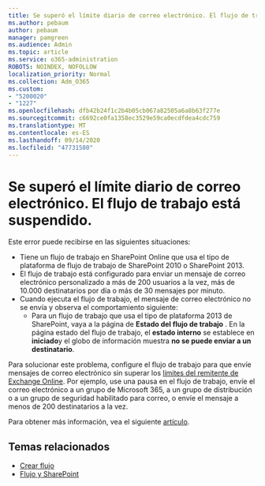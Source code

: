 ```yaml
---
title: Se superó el límite diario de correo electrónico. El flujo de trabajo está suspendido.
ms.author: pebaum
author: pebaum
manager: pamgreen
ms.audience: Admin
ms.topic: article
ms.service: o365-administration
ROBOTS: NOINDEX, NOFOLLOW
localization_priority: Normal
ms.collection: Adm_O365
ms.custom:
- "5200020"
- "1227"
ms.openlocfilehash: dfb42b24f1c2b4b05cb067a82505a6a8b63f277e
ms.sourcegitcommit: c6692ce0fa1358ec3529e59ca0ecdfdea4cdc759
ms.translationtype: MT
ms.contentlocale: es-ES
ms.lasthandoff: 09/14/2020
ms.locfileid: "47731580"
---
```

# <a name="daily-email-limit-exceeded-workflow-is-suspended"></a>Se superó el límite diario de correo electrónico. El flujo de trabajo está suspendido.

Este error puede recibirse en las siguientes situaciones:

- Tiene un flujo de trabajo en SharePoint Online que usa el tipo de plataforma de flujo de trabajo de SharePoint 2010 o SharePoint 2013.
- El flujo de trabajo está configurado para enviar un mensaje de correo electrónico personalizado a más de 200 usuarios a la vez, más de 10.000 destinatarios por día o más de 30 mensajes por minuto.
- Cuando ejecuta el flujo de trabajo, el mensaje de correo electrónico no se envía y observa el comportamiento siguiente:
    - Para un flujo de trabajo que usa el tipo de plataforma 2013 de SharePoint, vaya a la página de **Estado del flujo de trabajo** . En la página estado del flujo de trabajo, el **estado interno** se establece en **iniciado**y el globo de información muestra **no se puede enviar a un destinatario**.

Para solucionar este problema, configure el flujo de trabajo para que envíe mensajes de correo electrónico sin superar los [límites del remitente de Exchange Online](https://docs.microsoft.com/office365/servicedescriptions/exchange-online-service-description/exchange-online-limits#recipientlimits). Por ejemplo, use una pausa en el flujo de trabajo, envíe el correo electrónico a un grupo de Microsoft 365, a un grupo de distribución o a un grupo de seguridad habilitado para correo, o envíe el mensaje a menos de 200 destinatarios a la vez.


Para obtener más información, vea el siguiente [artículo](https://support.microsoft.com/help/3150442/daily-email-limit-has-exceeded-and-your-workflow-has-been-suspended-or).

## <a name="related-topics"></a>Temas relacionados
- [Crear flujo](https://support.office.com/article/Create-a-flow-for-a-list-or-library-in-SharePoint-Online-or-OneDrive-for-Business-a9c3e03b-0654-46af-a254-20252e580d01) 
- [Flujo y SharePoint](https://flow.microsoft.com/blog/sharepoint-and-flow/) 